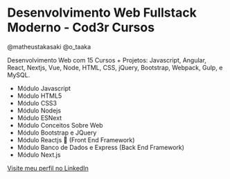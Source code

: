 # Desenvolvimento Web Fullstack Moderno - Cod3r Cursos
@matheustakasaki
@o_taaka

Desenvolvimento Web com 15 Cursos + Projetos: Javascript, Angular, React, Nextjs, Vue, Node, HTML, CSS, jQuery, Bootstrap, Webpack, Gulp, e MySQL.

-   Módulo Javascript
-   Módulo HTML5
-   Módulo CSS3
-   Módulo Nodejs
-   Módulo ESNext
-   Módulo Conceitos Sobre Web
-   Módulo Bootstrap e JQuery
-   Módulo Reactjs 🎨 (Front End Framework)
-   Módulo Banco de Dados e Express (Back End Framework)
-   Módulo Next.js

[Visite meu perfil no LinkedIn](https://www.linkedin.com/in/matheus-takasaki-antunes/)
